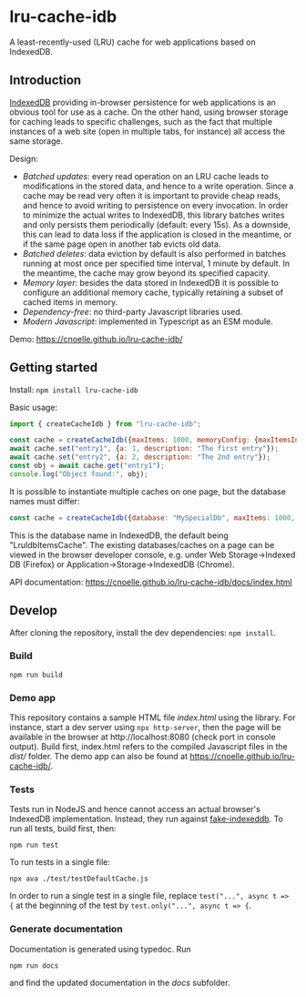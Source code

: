 # lru-cache-idb

A least-recently-used (LRU) cache for web applications based on IndexedDB.

## Introduction

[IndexedDB](https://developer.mozilla.org/en-US/docs/Web/API/IndexedDB_API) providing in-browser persistence for web applications is an obvious tool for use as a cache. On the other hand, using browser storage for caching leads to specific challenges, such as the fact that multiple instances of a web site (open in multiple tabs, for instance) all access the same storage.

Design:

* *Batched updates*: every read operation on an LRU cache leads to modifications in the stored data, and hence to a write operation. Since a cache may be read very often it is important to provide cheap reads, and hence to avoid writing to persistence on every invocation. In order to minimize the actual writes to IndexedDB, this library batches writes and only persists them periodically (default: every 15s). As a downside, this can lead to data loss if the application is closed in the meantime, or if the same page open in another tab evicts old data.
* *Batched deletes*: data eviction by default is also performed in batches running at most once per specified time interval, 1 minute by default. In the meantime, the cache may grow beyond its specified capacity. 
* *Memory layer*: besides the data stored in IndexedDB it is possible to configure an additional memory cache, typically retaining a subset of cached items in memory.
* *Dependency-free*: no third-party Javascript libraries used.
* *Modern Javascript*: implemented in Typescript as an ESM module.

Demo: https://cnoelle.github.io/lru-cache-idb/

## Getting started

Install: `npm install lru-cache-idb`

Basic usage:

```javascript
import { createCacheIdb } from "lru-cache-idb";

const cache = createCacheIdb({maxItems: 1000, memoryConfig: {maxItemsInMemory: 100}});
await cache.set("entry1", {a: 1, description: "The first entry"});
await cache.set("entry2", {a: 2, description: "The 2nd entry"});
const obj = await cache.get("entry1");
console.log("Object found:", obj);
```

It is possible to instantiate multiple caches on one page, but the database names must differ:

```javascript
const cache = createCacheIdb({database: "MySpecialDb", maxItems: 1000, memoryConfig: {maxItemsInMemory: 100}});
```

This is the database name in IndexedDB, the default being "LruIdbItemsCache". The existing databases/caches on a page can be viewed in the browser developer console, e.g. under Web Storage->Indexed DB (Firefox) or Application->Storage->IndexedDB (Chrome).

API documentation: https://cnoelle.github.io/lru-cache-idb/docs/index.html

## Develop

After cloning the repository, install the dev dependencies: `npm install`.

### Build

```
npm run build
```

### Demo app

This repository contains a sample HTML file *index.html* using the library. For instance, start a dev server using `npx http-server`, then the page will be available in the browser at http://localhost:8080 (check port in console output). Build first, index.html refers to the compiled Javascript files in the *dist/* folder. The demo app can also be found at https://cnoelle.github.io/lru-cache-idb/.

### Tests

Tests run in NodeJS and hence cannot access an actual browser's IndexedDB implementation. Instead, they run against [fake-indexeddb](https://github.com/dumbmatter/fakeIndexedDB).
To run all tests, build first, then:

```
npm run test
```

To run tests in a single file:

```
npx ava ./test/testDefaultCache.js
```

In order to run a single test in a single file, replace `test("...", async t => {` at the beginning of the test by `test.only("...", async t => {`.

### Generate documentation 

Documentation is generated using typedoc. Run

```
npm run docs
```

and find the updated documentation in the *docs* subfolder.
